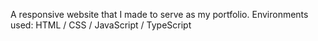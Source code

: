A responsive website that I made to serve as my portfolio.
Environments used: HTML / CSS / JavaScript / TypeScript
